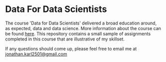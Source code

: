 # Data For Data Scientists

The course 'Data for Data Scientists' delivered a broad education around, as expected, data and data science. More information about the course can be found [here](https://lse-my472.github.io/). This repository contains a small sample of assignments completed in this course that are illustrative of my skillset.

If any questions should come up, please feel free to email me at jonathan.karl2501@gmail.com
